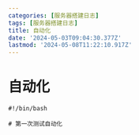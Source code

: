 ```yaml
---
categories: [服务器搭建日志]
tags: [服务器搭建日志]
title: 自动化
date: '2024-05-03T09:04:30.377Z'
lastmod: '2024-05-08T11:22:10.917Z'
---
```


# 自动化

```
#!/bin/bash

# 第一次测试自动化
```
